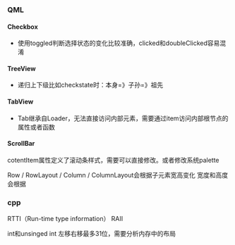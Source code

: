 ### QML
#### Checkbox
- 使用toggled判断选择状态的变化比较准确，clicked和doubleClicked容易混淆


#### TreeView
- 递归上下级比如checkstate时：本身=》子孙=》祖先


#### TabView
- Tab继承自Loader，无法直接访问内部元素，需要通过item访问内部根节点的属性或者函数

#### ScrollBar
cotentItem属性定义了滚动条样式，需要可以直接修改。或者修改系统palette


Row / RowLayout / Column / ColumnLayout会根据子元素宽高变化
宽度和高度会根据

### cpp

RTTI（Run-time type information）
RAII


int和unsinged int 左移右移最多31位，需要分析内存中的布局